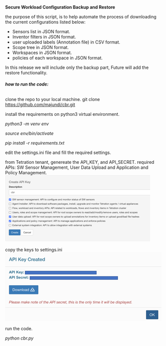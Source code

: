 **Secure Workload Configuration Backup and Restore**

the purpose of this script, is to help automate the process of downloading the current configurations listed below:

- Sensors list in JSON format.
- Inventor filters in JSON format.
- user uploaded labels (Annotation file) in CSV format.
- Scope tree in JSON format.
- Workspaces in JSON format.
- policies of each workspace in JSON format.

In this release we will include only the backup part, Future will add the restore functionality.

###### **how to run the code:**

clone the repo to your local machine.
git clone https://github.com/majundi/cbr.git

install the requirements on python3 virtual environment.

_python3 -m venv env_

_source env/bin/activate_

_pip install -r requirements.txt_


edit the settings.ini file and fill the required settings.

from Tetration tenant, genereate the API_KEY, and API_SECRET.
required APIs: SW Sensor Management, User Data Upload and Application and Policy Management.
![img.png](img.png)

copy the keys to settings.ini
![img_1.png](img_1.png)

run the code.

_python cbr.py_
